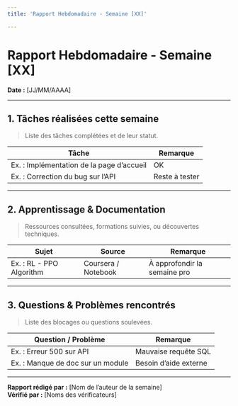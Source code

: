```yaml
---
title: 'Rapport Hebdomadaire - Semaine [XX]'

---
```


# Rapport Hebdomadaire - Semaine [XX]

**Date :** [JJ/MM/AAAA]  

---

## 1. Tâches réalisées cette semaine  
> Liste des tâches complétées et de leur statut.

| Tâche  | Remarque |
|---------|----------|
| Ex. : Implémentation de la page d’accueil | OK |
| Ex. : Correction du bug sur l’API | Reste à tester |

---

## 2. Apprentissage & Documentation  
> Ressources consultées, formations suivies, ou découvertes techniques.

| Sujet | Source | Remarque |
|------------|------------|----------|
| Ex. : RL - PPO Algorithm | Coursera / Notebook | À approfondir la semaine pro |

---

## 3. Questions & Problèmes rencontrés  
> Liste des blocages ou questions soulevées.

| Question / Problème | Remarque |
|--------------------|----------|
| Ex. : Erreur 500 sur API | Mauvaise requête SQL |
| Ex. : Manque de doc sur un module | Besoin d’aide externe |

---

**Rapport rédigé par :** [Nom de l’auteur de la semaine]  
**Vérifié par :** [Noms des vérificateurs]  
